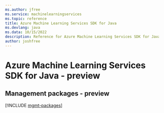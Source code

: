 ```yaml
---
ms.author: jfree
ms.service: machinelearningservices
ms.topic: reference
title: Azure Machine Learning Services SDK for Java
ms.devlang: java
ms.data: 10/15/2022
description: Reference for Azure Machine Learning Services SDK for Java
author: joshfree
---
```

# Azure Machine Learning Services SDK for Java - preview

## Management packages - preview
[!INCLUDE [mgmt-packages](machine-learning-services-mgmt-index.md)]